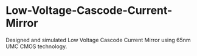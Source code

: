 # Low-Voltage-Cascode-Current-Mirror
Designed and simulated Low Voltage Cascode Current Mirror using 65nm UMC CMOS technology.
